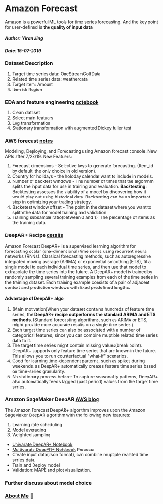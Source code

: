 # Amazon Forecast
Amazon is a powerful ML tools for time series forecasting. And the key point for user-defined is **the quality of input data**
##### Author: Yiran Jing
##### Date: 15-07-2019
### Dataset Description
1. Target time series data: OneStreamGolfData
2. Related time series data: weatherdata
3. Target item: Amount
4. Item id: Region
### EDA and feature engineering [notebook](https://github.com/YiranJing/BigDataAnalysis/blob/master/AWS_Forecast_GolfwithWeather/notebook/EDA_FeatureEngineer-key_region.ipynb)
1. Clean dataset
2. Select main featuers
3. Log transformation
4. Stationary transformation with augmented Dickey fuller test

### AWS forecast [notes](https://github.com/YiranJing/BigDataAnalysis/blob/master/AWS_Forecast_GolfwithWeather/Amazon_Forecast_notes.pdf)
Modeling, Deploying, and Forecasting using Amazon forecast console.
New APIs after 7/23/19. New Featuers:
1. Forecast dimensions - Selective keys to generate forecasting. (Item_id by default: the only choice in old version).
2. Country for holidays - the holoday calendar want to include in models.
3. Number of backtest windows - The number of times that the algorithm splits the input data for use in training and evaluation. **Backtesting**: Backtesting assesses the viability of a model by discovering how it would play out using historical data. Backtesting can be an important step in optimizing your trading strategy.
4. Backetest window offset - The point in the dataset where you want to splitmthe data for model training and validation
5. Training subsample ratio(between 0 and 1): The percentage of items as the training data. 



### DeepAR+ Recipe [details](https://docs.aws.amazon.com/forecast/latest/dg/aws-forecast-recipe-deeparplus.html#aws-forecast-recipe-deeparplus-how-it-works)
Amazon Forecast DeepAR+ is a supervised learning algorithm for forecasting scalar (one-dimensional) time series using recurrent neural networks (RNNs). Classical forecasting methods, such as autoregressive integrated moving average (ARIMA) or exponential smoothing (ETS), fit a single model to each individual time series, and then use that model to extrapolate the time series into the future. 
A DeepAR+ model is trained by randomly sampling several training examples from each of the time series in the training dataset. Each training example consists of a pair of adjacent context and prediction windows with fixed predefined lengths.
#### Advantage of DeepAR+ algo
1. (Main motivation)When your dataset contains hundreds of feature time series, the **DeepAR+ recipe outperforms the standard ARIMA and ETS methods**. (Standard forecasting algorithms, such as ARIMA or ETS, might provide more accurate results on a single time series.)
2. Each target time series can also be associated with a number of categorical features, since you can combine muptiple related time series data to it. 
3. The target time series might contain missing values(break point). DeepAR+ supports only feature time series that are known in the future. This allows you to run counterfactual "what-if" scenarios.
4. Good for learning time-dependent patterns, such as spikes during weekends, as DeepAR+ automatically creates feature time series based on time-series granularity.
5. No stationary process before: To capture seasonality patterns, DeepAR+ also automatically feeds lagged (past period) values from the target time series. 

### Amazon SageMaker DeepAR [AWS blog](https://aws.amazon.com/blogs/machine-learning/now-available-in-amazon-sagemaker-deepar-algorithm-for-more-accurate-time-series-forecasting/)
The Amazon Forecast DeepAR+ algorithm improves upon the Amazon SageMaker DeepAR algorithm with the following new features:
1. Learning rate scheduling
2. Model averaging
3. Weighted sampling
- [Univarate DeepAR+ Notebook](https://github.com/YiranJing/BigDataAnalysis/blob/master/AWS_Forecast_GolfwithWeather/notebook/Univariate_DeepAR_Train_Deploy_Validation.ipynb) 
- [Multivarate DeepAR+ Notebook](https://github.com/YiranJing/BigDataAnalysis/blob/master/AWS_Forecast_GolfwithWeather/notebook/Multivariate_DeepAR_Train_Deploy_Validation.ipynb)
Process:
- Create input data(Json format), can combine muptiple realated time series data.
- Train and Deploy model
- Validation: MAPE and plot visualization.


### Further discuss about model choice


### [About Me](https://github.com/YiranJing/AboutMe/blob/master/README.md) 🌱
